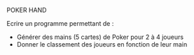 POKER HAND

Ecrire un programme permettant de : 
- Générer des mains (5 cartes) de Poker pour 2 à 4 joueurs
- Donner le classement des joueurs en fonction de leur main 
